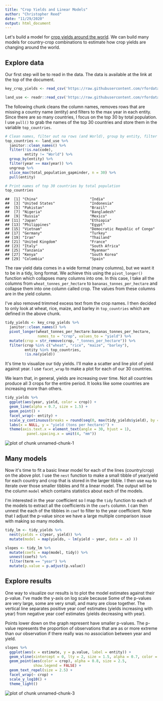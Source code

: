 ```yaml
---
title: "Crop Yields and Linear Models"
author: "Christopher Reed"
date: "11/29/2020"
output: html_document
---
```




Let's build a model for [crop yields around the world](https://github.com/rfordatascience/tidytuesday/blob/master/data/2020/2020-09-01/readme.md). We can build many models for country-crop combinations to estimate how crop yields are changing around the world.

## Explore data

Our first step will be to read in the data. The data is available at the link at the top of the document.


```r
key_crop_yields <- read_csv('https://raw.githubusercontent.com/rfordatascience/tidytuesday/master/data/2020/2020-09-01/key_crop_yields.csv')

land_use <- readr::read_csv('https://raw.githubusercontent.com/rfordatascience/tidytuesday/master/data/2020/2020-09-01/land_use_vs_yield_change_in_cereal_production.csv')
```

The following chunk cleans the column names, removes rows that are missing a country name (entity) and filters to the max year in each entity. Since there are so many countries, I focus on the top 30 by total population. I use `pull()` to grab the names of the top 30 countries and store them in the variable `top_countries`.


```r
# Clean names, filter out na rows (and World), group by entity, filter to max year in each group, ungroup, and find top 30 countries by total population
top_countries <- land_use %>%
  janitor::clean_names() %>%
  filter(!is.na(code),
         entity != "World") %>%
  group_by(entity) %>%
  filter(year == max(year)) %>%
  ungroup %>%
  slice_max(total_population_gapminder, n = 30) %>% 
  pull(entity)

# Print names of top 30 countries by total population
top_countries
```

```
##  [1] "China"                        "India"                       
##  [3] "United States"                "Indonesia"                   
##  [5] "Pakistan"                     "Brazil"                      
##  [7] "Nigeria"                      "Bangladesh"                  
##  [9] "Russia"                       "Mexico"                      
## [11] "Japan"                        "Ethiopia"                    
## [13] "Philippines"                  "Egypt"                       
## [15] "Vietnam"                      "Democratic Republic of Congo"
## [17] "Germany"                      "Turkey"                      
## [19] "Iran"                         "Thailand"                    
## [21] "United Kingdom"               "France"                      
## [23] "Italy"                        "South Africa"                
## [25] "Tanzania"                     "Myanmar"                     
## [27] "Kenya"                        "South Korea"                 
## [29] "Colombia"                     "Spain"
```

The raw yield data comes in a wide format (many columns), but we want it to be in a tidy, long format. We achieve this using the `pivot_longer()` function which collapses many columns into one. In this case, I take all the columns from `wheat_tonnes_per_hectare` to `bananas_tonnes_per_hectare` and collapse them into one column called crop. The values from these columns are in the yield column.

I've also removed trimmed excess text from the crop names. I then decided to only look at wheat, rice, maize, and barley in `top_countries` which are defined in the above chunk.


```r
tidy_yields <- key_crop_yields %>%
  janitor::clean_names() %>%
  pivot_longer(wheat_tonnes_per_hectare:bananas_tonnes_per_hectare,
               names_to = "crop", values_to = "yield") %>% 
  mutate(crop = str_remove(crop, "_tonnes_per_hectare")) %>%
  filter(crop %in% c("wheat", "rice", "maize", "barley"),
         entity %in% top_countries,
         !is.na(yield))
```

It's time to visualize our tidy yields. I'll make a scatter and line plot of yield against year. I use `facet_wrap` to make a plot for each of our 30 countries. 

We learn that, in general, yields are increasing over time. Not all countries produce all 3 crops for the entire period. It looks like some countries are increasing more than others. 


```r
tidy_yields %>%
  ggplot(aes(year, yield, color = crop)) +
  geom_line(alpha = 0.7, size = 1.5) +
  geom_point() +
  facet_wrap(~ entity) +
  scale_y_continuous(breaks = round(seq(0, max(tidy_yields$yield), by = 5),1)) +
  labs(x = NULL, y = "yield (tons per hectare)") +
  theme(axis.text.x = element_text(angle = 30, hjust = 1),
          panel.spacing.x = unit(4, "mm"))
```

![plot of chunk unnamed-chunk-1](figure/unnamed-chunk-1-1.png)

## Many models

Now it's time to fit a basic linear model for each of the lines (country/crop) on the above plot. I use the `nest` function to make a small tibble of year/yield for each country and crop that is stored in the larger tibble. I then use `map` to iterate over those smaller tibbles and fit a linear model. The output will be the column `model` which contains statistics about each of the models.

I'm interested in the year coefficient so I map the `tidy` function to each of the models to extract all the coefficients in the `coefs` column. I can then unnest the each of the tibbles in `coef` to filter to the year coefficient. Note that I adjust the p-value since we have a large multiple comparison issue with making so many models.


```r
tidy_lm <- tidy_yields %>%
  nest(yields = c(year, yield)) %>%
  mutate(model = map(yields, ~ lm(yield ~ year, data = .x) ))

slopes <- tidy_lm %>%
  mutate(coefs = map(model, tidy)) %>%
  unnest(coefs) %>%
  filter(term == "year") %>%
  mutate(p.value = p.adjust(p.value))
```
 
## Explore results

One way to visualize our results is to plot the model estimates against their p-value. I've made the y-axis on log scale because Some of the p-values are very large, some are very small, and many are close together. The vertical line separates positive year coef estimates (yields increasing with year) from negative year coef estimates (yields decreasing with year).

Points lower down on the graph represent have smaller p-values. The p-value represents the proportion of observations that are as or more extreme than our observation if there really was no association between year and yield.



```r
slopes %>%
  ggplot(aes(x = estimate, y = p.value, label = entity)) +
  geom_vline(xintercept = 0, lty = 2, size = 1.5, alpha = 0.7, color = "gray50") +
  geom_point(aes(color = crop), alpha = 0.8, size = 2.5,
             show.legend = FALSE) +
  geom_text_repel(size = 2.5) +
  facet_wrap(~ crop) +
  scale_y_log10() +
  theme_light()
```

![plot of chunk unnamed-chunk-3](figure/unnamed-chunk-3-1.png)

